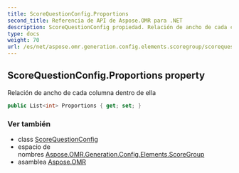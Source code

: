 ```yaml
---
title: ScoreQuestionConfig.Proportions
second_title: Referencia de API de Aspose.OMR para .NET
description: ScoreQuestionConfig propiedad. Relación de ancho de cada columna dentro de ella
type: docs
weight: 70
url: /es/net/aspose.omr.generation.config.elements.scoregroup/scorequestionconfig/proportions/
---
```

## ScoreQuestionConfig.Proportions property

Relación de ancho de cada columna dentro de ella

```csharp
public List<int> Proportions { get; set; }
```

### Ver también

* class [ScoreQuestionConfig](../)
* espacio de nombres [Aspose.OMR.Generation.Config.Elements.ScoreGroup](../../scorequestionconfig/)
* asamblea [Aspose.OMR](../../../)


